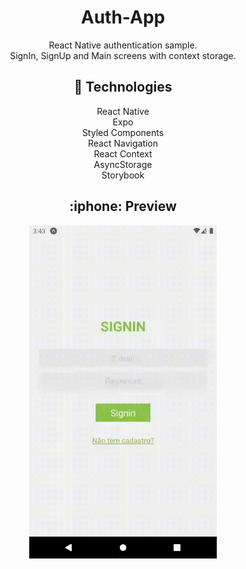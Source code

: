 
<h1 align="center">Auth-App</h1>
<p align="center">
  React Native authentication sample. <br />
  SignIn, SignUp and Main screens with context storage.
</p>



<h2 align="center">🚀 Technologies</h2>

<p align="center">
React Native <br />
Expo <br />
Styled Components <br />
React Navigation <br />
React Context <br />
AsyncStorage <br />
Storybook
</p>

<h2 align="center">:iphone: Preview</h2>

<p align="center">
  <img width="300" alt="portfolio_view" src="preview.gif">
</p
